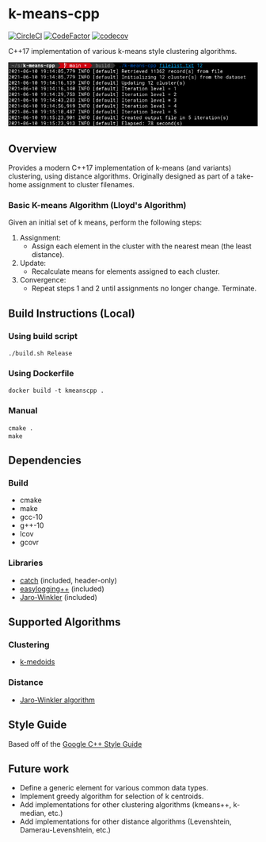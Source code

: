 # k-means-cpp
[![CircleCI](https://dl.circleci.com/status-badge/img/gh/thomastli/k-means-cpp/tree/main.svg?style=svg)](https://dl.circleci.com/status-badge/redirect/gh/thomastli/k-means-cpp/tree/main)
[![CodeFactor](https://www.codefactor.io/repository/github/thomastli/k-means-cpp/badge?s=89ae28b77642813dc4e550544ce24caac5a70f99)](https://www.codefactor.io/repository/github/thomastli/k-means-cpp)
[![codecov](https://codecov.io/gh/thomastli/k-means-cpp/branch/main/graph/badge.svg?token=GBUR8QTLKA)](https://codecov.io/gh/thomastli/k-means-cpp)

C++17 implementation of various k-means style clustering algorithms.

![KMeansCpp](https://github.com/thomastli/k-means-cpp/blob/main/sample_output.png "KMeansCpp")

## Overview
Provides a modern C++17 implementation of k-means (and variants) clustering, using distance algorithms. Originally designed as part of a take-home assignment to cluster filenames. 

### Basic K-means Algorithm (Lloyd's Algorithm)
Given an initial set of k means, perform the following steps:
1. Assignment:
    - Assign each element in the cluster with the nearest mean (the least distance).
2. Update:
    - Recalculate means for elements assigned to each cluster.
3. Convergence:
   - Repeat steps 1 and 2 until assignments no longer change. Terminate.

## Build Instructions (Local)
### Using build script
```shell
./build.sh Release
```

### Using Dockerfile
```shell
docker build -t kmeanscpp .
```

### Manual
```shell
cmake .
make
```

## Dependencies
### Build
- cmake
- make
- gcc-10
- g++-10
- lcov
- gcovr

### Libraries
- [catch](https://github.com/catchorg/Catch2) (included, header-only)
- [easylogging++](https://github.com/amrayn/easyloggingpp) (included)
- [Jaro-Winkler](https://github.com/TriviaMarketing/Jaro-Winkler) (included)

## Supported Algorithms
### Clustering
- [k-medoids](https://en.wikipedia.org/wiki/K-medoids)

### Distance
- [Jaro-Winkler algorithm](https://en.wikipedia.org/wiki/Jaro%E2%80%93Winkler_distance)

## Style Guide
Based off of the [Google C++ Style Guide](https://google.github.io/styleguide/cppguide.html)

## Future work
- Define a generic element for various common data types.
- Implement greedy algorithm for selection of k centroids.
- Add implementations for other clustering algorithms (kmeans++, k-median, etc.)
- Add implementations for other distance algorithms (Levenshtein, Damerau-Levenshtein, etc.)
